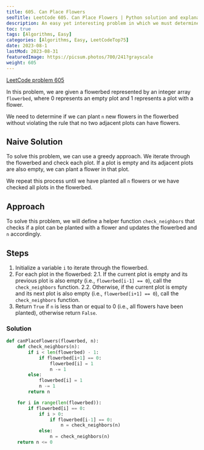 ```yaml
---
title: 605. Can Place Flowers
seoTitle: LeetCode 605. Can Place Flowers | Python solution and explanation
description: An easy yet interesting problem in which we must determine whether we can plant a certain number of flowers in a flowerbed without violating the no-adjacent-flowers rule.
toc: true
tags: [Algorithms, Easy]
categories: [Algorithms, Easy, LeetCodeTop75]
date: 2023-08-1
lastMod: 2023-08-31
featuredImage: https://picsum.photos/700/241?grayscale
weight: 605
---
```


[LeetCode problem 605](https://leetcode.com/problems/can-place-flowers/)

In this problem, we are given a flowerbed represented by an integer array `flowerbed`, where 0 represents an empty plot and 1 represents a plot with a flower.

We need to determine if we can plant `n` new flowers in the flowerbed without violating the rule that no two adjacent plots can have flowers.

## Naive Solution

To solve this problem, we can use a greedy approach. We iterate through the flowerbed and check each plot. If a plot is empty and its adjacent plots are also empty, we can plant a flower in that plot.

We repeat this process until we have planted all `n` flowers or we have checked all plots in the flowerbed.

## Approach

To solve this problem, we will define a helper function `check_neighbors` that checks if a plot can be planted with a flower and updates the flowerbed and `n` accordingly.

## Steps

1. Initialize a variable `i` to iterate through the flowerbed.
2. For each plot in the flowerbed:
   2.1. If the current plot is empty and its previous plot is also empty (i.e., `flowerbed[i-1] == 0`), call the `check_neighbors` function.
   2.2. Otherwise, if the current plot is empty and its next plot is also empty (i.e., `flowerbed[i+1] == 0`), call the `check_neighbors` function.
3. Return `True` if `n` is less than or equal to 0 (i.e., all flowers have been planted), otherwise return `False`.

### Solution

```python
def canPlaceFlowers(flowerbed, n):
    def check_neighbors(n):
        if i < len(flowerbed) - 1:
            if flowerbed[i+1] == 0:
                flowerbed[i] = 1
                n -= 1
        else:
            flowerbed[i] = 1
            n -= 1
        return n

    for i in range(len(flowerbed)):
        if flowerbed[i] == 0:
            if i > 0:
                if flowerbed[i-1] == 0:
                    n = check_neighbors(n)
            else:
                n = check_neighbors(n)
    return n <= 0
```
